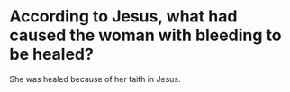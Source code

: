 # According to Jesus, what had caused the woman with bleeding to be healed?

She was healed because of her faith in Jesus.
